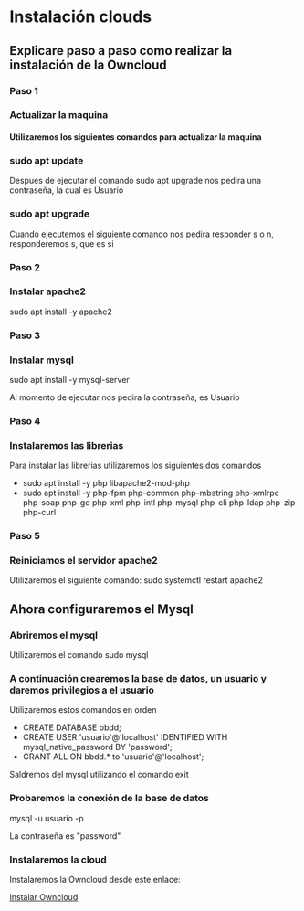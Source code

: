 # Instalación clouds #
<h2> Explicare paso a paso como realizar la instalación de la Owncloud </h2>
<h3> Paso 1 </h3>
<h3> Actualizar la maquina </h3>
<h4> Utilizaremos los siguientes comandos para actualizar la maquina </h4>
<h3> sudo apt update </h3>
<p> Despues de ejecutar el comando sudo apt upgrade nos pedira una contraseña, la cual es Usuario </p>
<h3> sudo apt upgrade </h3>
<p> Cuando ejecutemos el siguiente comando nos pedira responder s o n, responderemos s, que es si</p>
<h3> Paso 2 </h3>
<h3> Instalar apache2 </h3>
<p> sudo apt install -y apache2 </p>
<h3> Paso 3 </h3>
<h3> Instalar mysql </h3>
<p> sudo apt install -y mysql-server </p>
<p> Al momento de ejecutar nos pedira la contraseña, es Usuario</p>
<h3> Paso 4 </h3>
<h3> Instalaremos las librerias </h3>
<p> Para instalar las librerias utilizaremos los siguientes dos comandos </p>
<ul> 
<li> sudo apt install -y php libapache2-mod-php </li>
<li> sudo apt install -y php-fpm php-common php-mbstring php-xmlrpc php-soap php-gd php-xml php-intl php-mysql php-cli php-ldap php-zip php-curl </li>
</ul>
<h3> Paso 5 </h3>
<h3> Reiniciamos el servidor apache2 </h3>
<p> Utilizaremos el siguiente comando: sudo systemctl restart apache2 </p>
<h2> Ahora configuraremos el Mysql </h2>
<h3> Abriremos el mysql </h3>
<p> Utilizaremos el comando sudo mysql </p>
<h3> A continuación crearemos la base de datos, un usuario y daremos privilegios a el usuario </h3>
<p> Utilizaremos estos comandos en orden </p>
<ul>
  <li> CREATE DATABASE bbdd; </li>
  <li> CREATE USER 'usuario'@'localhost' IDENTIFIED WITH mysql_native_password BY 'password'; </li>
  <li> GRANT ALL ON bbdd.* to 'usuario'@'localhost'; </li>
</ul>
<p> Saldremos del mysql utilizando el comando exit </p>
<h3> Probaremos la conexión de la base de datos </h3>
<p> mysql -u usuario -p </p>
<p> La contraseña es "password" </p>
<h3> Instalaremos la cloud </h3>
<p> Instalaremos la Owncloud desde este enlace: </p>
<a href="https://download.owncloud.com/server/stable/owncloud-complete-20240724.zip">Instalar Owncloud</a>
